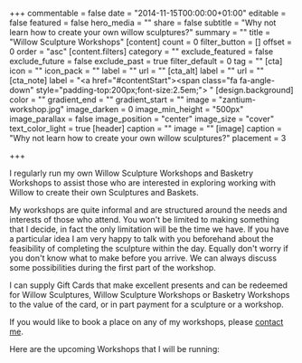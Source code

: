 +++
commentable = false
date = "2014-11-15T00:00:00+01:00"
editable = false
featured = false
hero_media = ""
share = false
subtitle = "Why not learn how to create your own willow sculptures?"
summary = ""
title = "Willow Sculpture Workshops"
[content]
count = 0
filter_button = []
offset = 0
order = "asc"
[content.filters]
category = ""
exclude_featured = false
exclude_future = false
exclude_past = true
filter_default = 0
tag = ""
[cta]
icon = ""
icon_pack = ""
label = ""
url = ""
[cta_alt]
label = ""
url = ""
[cta_note]
label = "<a href=\"#contentStart\"><span class=\"fa fa-angle-down\" style=\"padding-top:200px;font-size:2.5em;\">&nbsp;</span></a>"
[design.background]
color = ""
gradient_end = ""
gradient_start = ""
image = "zantium-workshop.jpg"
image_darken = 0
image_min_height = "500px"
image_parallax = false
image_position = "center"
image_size = "cover"
text_color_light = true
[header]
caption = ""
image = ""
[image]
caption = "Why not learn how to create your own willow sculptures?"
placement = 3

+++
<p class="lead">I regularly run my own Willow Sculpture Workshops and Basketry Workshops to assist those who are interested in exploring working with Willow to create their own Sculptures and Baskets.</p>

My workshops are quite informal and are structured around the needs and
interests of those who attend. You won't be limited to making something
that I decide, in fact the only limitation will be the time we have. If
you have a particular idea I am very happy to talk with you beforehand
about the feasibility of completing the sculpture within the day. Equally
don't worry if you don't know what to make before you arrive. We can always
discuss some possibilities during the first part of the workshop.

I can supply Gift Cards that make excellent presents and can be redeemed
for Willow Sculptures, Willow Sculpture Workshops or Basketry Workshops to
the value of the card, or in part payment for a sculpture or a workshop.

If you would like to book a place on any of my workshops, please [contact me](/#contact).

Here are the upcoming Workshops that I will be running: